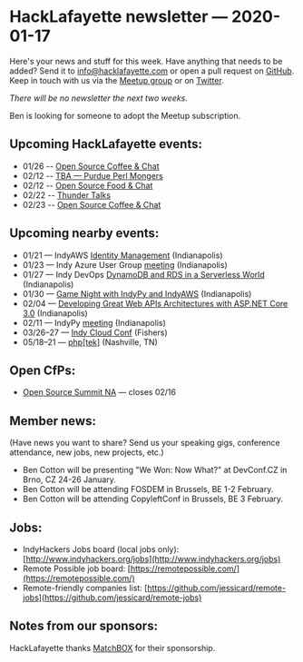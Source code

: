 # HackLafayette newsletter — 2020-01-17

Here's your news and stuff for this week. Have anything that needs to be added? Send it to info@hacklafayette.com or open a pull request on [GitHub](https://github.com/hacklafayette/newsletter). Keep in touch with us via the [Meetup group](https://www.meetup.com/hacklafayette/) or on [Twitter](https://twitter.com/hacklafayette).

*There will be no newsletter the next two weeks.*

Ben is looking for someone to adopt the Meetup subscription.

## Upcoming HackLafayette events:

- 01/26 -- [Open Source Coffee & Chat](https://www.meetup.com/hacklafayette/events/jjppjrybccbjc/)
- 02/12 -- [TBA — Purdue Perl Mongers](https://www.meetup.com/hacklafayette/events/vkwlfpybcdbqb/)
- 02/12 -- [Open Source Food & Chat](https://www.meetup.com/hacklafayette/events/fwnpjrybcdbqb/)
- 02/22 -- [Thunder Talks ](https://www.meetup.com/hacklafayette/events/267711894/)
- 02/23 -- [Open Source Coffee & Chat](https://www.meetup.com/hacklafayette/events/jjppjrybcdbfc/)

## Upcoming nearby events:

- 01/21 — IndyAWS [Identity Management](https://www.meetup.com/IndyAWS/events/mvstlrybccbcc/) (Indianapolis)
- 01/23 — Indy Azure User Group [meeting](https://www.meetup.com/Indy-Azure-User-Group/events/xkhznpybccbfc/) (Indianapolis)
- 01/27 — Indy DevOps [DynamoDB and RDS in a Serverless World](https://www.meetup.com/IndyDevOps/events/bctljrybccblc/) (Indianapolis)
- 01/30 — [Game Night with IndyPy and IndyAWS](https://www.meetup.com/IndyAWS/events/267323319/) (Indianapolis)
- 02/04 — [Developing Great Web APIs Architectures with ASP.NET Core 3.0](https://www.meetup.com/Indy-NET-Consortium/events/267358381/) (Indianapolis)
- 02/11 — IndyPy [meeting](https://www.meetup.com/indypy/events/bxqbmqybcdbpb/) (Indianapolis)
- 03/26–27 — [Indy Cloud Conf](https://2020.indycloudconf.com/) (Fishers)
- 05/18–21 — [php[tek]](https://tek.phparch.com/) (Nashville, TN)

## Open CfPs:

- [Open Source Summit NA](https://events.linuxfoundation.org/open-source-summit-north-america/program/cfp/#overview) — closes 02/16

## Member news:

(Have news you want to share? Send us your speaking gigs, conference attendance, new jobs, new projects, etc.)

* Ben Cotton will be presenting "We Won: Now What?" at DevConf.CZ in Brno, CZ 24-26 January.
* Ben Cotton will be attending FOSDEM in Brussels, BE 1-2 February.
* Ben Cotton will be attending CopyleftConf in Brussels, BE 3 February.

## Jobs:

- IndyHackers Jobs board (local jobs only): [http://www.indyhackers.org/jobs](http://www.indyhackers.org/jobs)
- Remote Possible job board: [https://remotepossible.com/](https://remotepossible.com/)
- Remote-friendly companies list: [https://github.com/jessicard/remote-jobs](https://github.com/jessicard/remote-jobs)

## Notes from our sponsors:

HackLafayette thanks [MatchBOX](http://matchboxstudio.org/) for their sponsorship.
